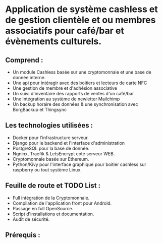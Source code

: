 # Application de système cashless et de gestion clientèle et ou membres associatifs pour café/bar et évènements culturels.

## Comprend :
- Un module Cashless basée sur une cryptomonnaie et une base de donnée interne.
- Une api pour intéragir avec des boitiers et lecteurs de carte NFC 
- Une gestion de membre et d'adhésion associative
- Un suivi d'inventaire des rapports de ventes d'un café/bar
- Une intégration au système de newletter Mailchimp
- Un backup horaire des données & une synchronisation avec BorgBackup et Thingsync

## Les technologies utilisées :
- Docker pour l'infrastructure serveur.
- Django pour le backend et l'interface d'administration
- PostgreSQL pour la base de donnée.
- Ngninx, Traefik & LetsEncrypt coté serveur WEB.
- Cryptomonnaie basée sur Ethereum.
- Python/Kivy pour l'interface graphique pour boitier cashless sur raspberry ou tout système Linux.

## Feuille de route et TODO List :
- Full intégration de la Cryptomonnaie.
- Compilation de l'application front pour Android.
- Passage en full OpenSource.
- Script d'installations et documentation.
- Audit de sécurité.

## Prérequis :

